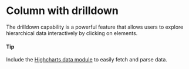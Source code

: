 # Column with drilldown
The drilldown capability is a powerful feature that allows users to explore hierarchical data interactively by clicking on elements.

####  Tip
Include the [Highcharts data module](https://www.highcharts.com/docs/working-with-data/data-module) to easily fetch and parse data. 